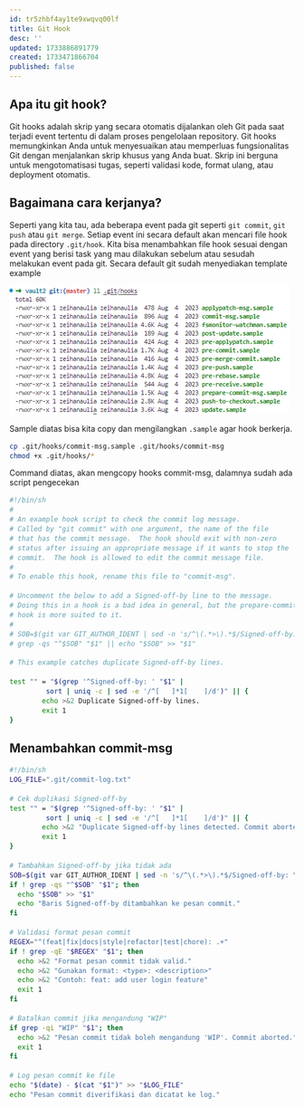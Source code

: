 ```yaml
---
id: tr5zhbf4ay1te9xwqvq00lf
title: Git Hook
desc: ''
updated: 1733886891779
created: 1733471866704
published: false
---
```


## Apa itu git hook?

Git hooks adalah skrip yang secara otomatis dijalankan oleh Git pada saat terjadi event tertentu di dalam proses pengelolaan repository. Git hooks memungkinkan Anda untuk menyesuaikan atau memperluas fungsionalitas Git dengan menjalankan skrip khusus yang Anda buat. Skrip ini berguna untuk mengotomatisasi tugas, seperti validasi kode, format ulang, atau deployment otomatis.

## Bagaimana cara kerjanya?

Seperti yang kita tau, ada beberapa event pada git seperti `git commit`, `git push` atau `git merge`. Setiap event ini secara default akan mencari file hook pada directory `.git/hook`.
Kita bisa menambahkan file hook sesuai dengan event yang berisi task yang mau dilakukan sebelum atau sesudah melakukan event pada git. Secara default git sudah menyediakan template example

![example](image.png)

Sample diatas bisa kita copy dan mengilangkan `.sample` agar hook berkerja.

```sh
cp .git/hooks/commit-msg.sample .git/hooks/commit-msg 
chmod +x .git/hooks/*
```

Command diatas, akan mengcopy hooks commit-msg, dalamnya sudah ada script pengecekan

```sh
#!/bin/sh
#
# An example hook script to check the commit log message.
# Called by "git commit" with one argument, the name of the file
# that has the commit message.  The hook should exit with non-zero
# status after issuing an appropriate message if it wants to stop the
# commit.  The hook is allowed to edit the commit message file.
#
# To enable this hook, rename this file to "commit-msg".

# Uncomment the below to add a Signed-off-by line to the message.
# Doing this in a hook is a bad idea in general, but the prepare-commit-msg
# hook is more suited to it.
#
# SOB=$(git var GIT_AUTHOR_IDENT | sed -n 's/^\(.*>\).*$/Signed-off-by: \1/p')
# grep -qs "^$SOB" "$1" || echo "$SOB" >> "$1"

# This example catches duplicate Signed-off-by lines.

test "" = "$(grep '^Signed-off-by: ' "$1" |
         sort | uniq -c | sed -e '/^[   ]*1[    ]/d')" || {
        echo >&2 Duplicate Signed-off-by lines.
        exit 1
}
```

## Menambahkan commit-msg

```sh
#!/bin/sh
LOG_FILE=".git/commit-log.txt"

# Cek duplikasi Signed-off-by
test "" = "$(grep '^Signed-off-by: ' "$1" |
         sort | uniq -c | sed -e '/^[   ]*1[    ]/d')" || {
        echo >&2 "Duplicate Signed-off-by lines detected. Commit aborted."
        exit 1
}

# Tambahkan Signed-off-by jika tidak ada
SOB=$(git var GIT_AUTHOR_IDENT | sed -n 's/^\(.*>\).*$/Signed-off-by: \1/p')
if ! grep -qs "^$SOB" "$1"; then
  echo "$SOB" >> "$1"
  echo "Baris Signed-off-by ditambahkan ke pesan commit."
fi

# Validasi format pesan commit
REGEX="^(feat|fix|docs|style|refactor|test|chore): .+"
if ! grep -qE "$REGEX" "$1"; then
  echo >&2 "Format pesan commit tidak valid."
  echo >&2 "Gunakan format: <type>: <description>"
  echo >&2 "Contoh: feat: add user login feature"
  exit 1
fi

# Batalkan commit jika mengandung "WIP"
if grep -qi "WIP" "$1"; then
  echo >&2 "Pesan commit tidak boleh mengandung 'WIP'. Commit aborted."
  exit 1
fi

# Log pesan commit ke file
echo "$(date) - $(cat "$1")" >> "$LOG_FILE"
echo "Pesan commit diverifikasi dan dicatat ke log."
```
